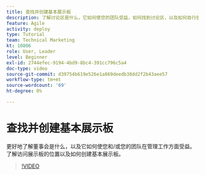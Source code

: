 ```yaml
---
title: 查找并创建基本展示板
description: 了解讨论区是什么，它如何使您的团队受益，如何找到讨论区，以及如何自行创建讨论区。
feature: Agile
activity: deploy
type: Tutorial
team: Technical Marketing
kt: 10806
role: User, Leader
level: Beginner
exl-id: 2744efec-9194-4bd9-8bc4-391cc796c5a4
doc-type: video
source-git-commit: d39754b619e526e1a869deedb38dd2f2b43aee57
workflow-type: tm+mt
source-wordcount: '69'
ht-degree: 0%

---
```


# 查找并创建基本展示板

更好地了解董事会是什么，以及它如何使您和/或您的团队在管理工作方面受益。 了解访问展示板的位置以及如何创建基本展示板。

>[!VIDEO](https://video.tv.adobe.com/v/346548)
